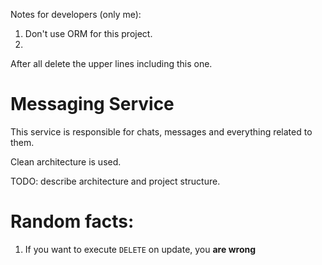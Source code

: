 Notes for developers (only me):
1. Don't use ORM for this project.
2. 
After all delete the upper lines including this one.

# Messaging Service
This service is responsible for chats, messages and everything related to them. 

Clean architecture is used.

TODO: describe architecture and project structure.

# Random facts:
1. If you want to execute `DELETE` on update, you **are wrong**
